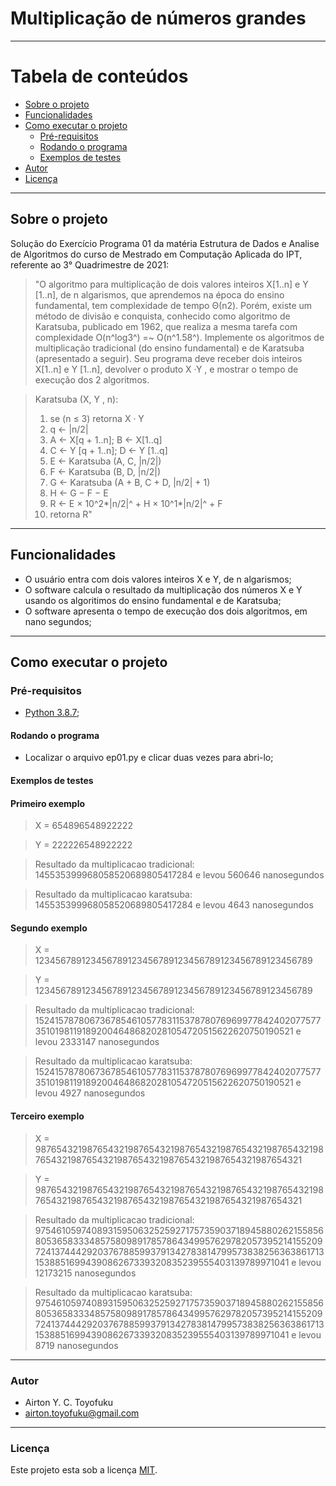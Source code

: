# Multiplicação de números grandes

---

Tabela de conteúdos
=================
<!--ts-->
   * [Sobre o projeto](#-sobre-o-projeto)
   * [Funcionalidades](#-funcionalidades)
   * [Como executar o projeto](#-como-executar-o-projeto)
     * [Pré-requisitos](#pré-requisitos)
     * [Rodando o programa](#user-content--rodando-o-programa)
	 * [Exemplos de testes](#user-content--exemplos-de-testes)
   * [Autor](#-autor)
   * [Licença](#user-content--licença)
<!--te-->

---

## Sobre o projeto

Solução do Exercício Programa 01 da matéria Estrutura de Dados e Analise de Algoritmos do curso de Mestrado em Computação Aplicada do IPT, referente ao 3° Quadrimestre de 2021:

> "O algoritmo para multiplicação de dois valores inteiros X[1..n] e Y [1..n], de n
algarismos, que aprendemos na época do ensino fundamental, tem complexidade de
tempo Θ(n2). Porém, existe um método de divisão e conquista, conhecido como
algoritmo de Karatsuba, publicado em 1962, que realiza a mesma tarefa com complexidade
O(n^log3^) =~ O(n^1.58^). Implemente os algoritmos de multiplicação tradicional (do ensino fundamental) e
de Karatsuba (apresentado a seguir). Seu programa deve receber dois inteiros X[1..n]
e Y [1..n], devolver o produto X ·Y , e mostrar o tempo de execução dos 2 algoritmos.

>Karatsuba (X, Y , n):
>1. se (n ≤ 3) retorna X · Y
>2. q ← |n/2|
>3. A ← X[q + 1..n]; B ← X[1..q]
>4. C ← Y [q + 1..n]; D ← Y [1..q]
>5. E ← Karatsuba (A, C, |n/2|)
>6. F ← Karatsuba (B, D, |n/2|)
>7. G ← Karatsuba (A + B, C + D, |n/2| + 1)
>8. H ← G − F − E
>9. R ← E × 10^2*|n/2|^ + H × 10^1*|n/2|^ + F
>10. retorna R"

---

## Funcionalidades

- O usuário entra com dois valores inteiros X e Y, de n algarismos;
- O software calcula o resultado da multiplicação dos números X e Y usando os algoritimos do ensino fundamental e de Karatsuba;
- O software apresenta o tempo de execução dos dois algoritmos, em nano segundos; 
---

## Como executar o projeto

### Pré-requisitos

* [Python 3.8.7](https://www.python.org/downloads/release/python-387/);
 
#### Rodando o programa

- Localizar o arquivo ep01.py e clicar duas vezes para abri-lo;

#### Exemplos de testes

#### Primeiro exemplo

> X = 654896548922222

> Y = 222226548922222

> Resultado da multiplicacao tradicional: 145535399968058520689805417284 e levou 560646 nanosegundos

> Resultado da multiplicacao karatsuba:   145535399968058520689805417284 e levou 4643 nanosegundos

#### Segundo exemplo

> X = 123456789123456789123456789123456789123456789123456789

> Y = 123456789123456789123456789123456789123456789123456789

> Resultado da multiplicacao tradicional: 15241578780673678546105778311537878076969977842402077577351019811918920046486820281054720515622620750190521 e levou 2333147 nanosegundos

> Resultado da multiplicacao karatsuba:   15241578780673678546105778311537878076969977842402077577351019811918920046486820281054720515622620750190521 e levou 4927 nanosegundos
 
#### Terceiro exemplo

> X = 987654321987654321987654321987654321987654321987654321987654321987654321987654321987654321987654321987654321

> Y = 987654321987654321987654321987654321987654321987654321987654321987654321987654321987654321987654321987654321

> Resultado da multiplicacao tradicional: 975461059740893159506325259271757359037189458802621558568053658333485758098917857864349957629782057395214155209724137444292037678859937913427838147995738382563638617131538851699439086267339320835239555403139789971041 e levou 12173215 nanosegundos

> Resultado da multiplicacao karatsuba:   975461059740893159506325259271757359037189458802621558568053658333485758098917857864349957629782057395214155209724137444292037678859937913427838147995738382563638617131538851699439086267339320835239555403139789971041 e levou 8719 nanosegundos

---

### Autor 

- Airton Y. C. Toyofuku
- airton.toyofuku@gmail.com

---
### Licença
Este projeto esta sob a licença [MIT](./LICENSE).
